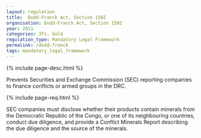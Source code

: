 ```yaml
---
layout: regulation
title:  Dodd-Franck Act, Section 1502
organisation: Dodd-Franck Act, Section 1502
year: 2011
categories: 3Ts, Gold
regulation_type: Mandatory Legal Framework
permalink: /dodd-franck
tags: mandatory_legal_framework
---
```


{% include page-desc.html %}

Prevents Securities and Exchange Commission (SEC) reporting companies to finance conflicts or armed groups in the DRC.

{% include page-req.html %}

SEC companies must disclose whether their products contain minerals from the Democratic Republic of the Congo, or one of its neighbouring countries, conduct due diligence, and provide a Conflict Minerals Report describing the due diligence and the source of the minerals.
